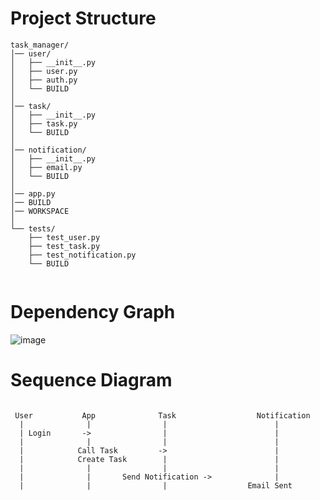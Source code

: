 # Project Structure

```console
task_manager/
│── user/
│   ├── __init__.py
│   ├── user.py
│   ├── auth.py
│   └── BUILD
│
│── task/
│   ├── __init__.py
│   ├── task.py
│   └── BUILD
│
│── notification/
│   ├── __init__.py
│   ├── email.py
│   └── BUILD
│
│── app.py
│── BUILD
│── WORKSPACE
│
└── tests/
    ├── test_user.py
    ├── test_task.py
    ├── test_notification.py
    └── BUILD


```

# Dependency Graph

![image](https://github.com/user-attachments/assets/7196a9df-8163-4b8d-8549-910679ae7f62)


# Sequence Diagram

```console

 User           App              Task                  Notification
  |              |                |                        |
  | Login       ->                |                        | 
  |              |                |                        |
  |            Call Task         ->                        |
  |            Create Task        |                        |
  |              |                |                        |
  |              |       Send Notification ->              |
  |              |                |                  Email Sent

```
